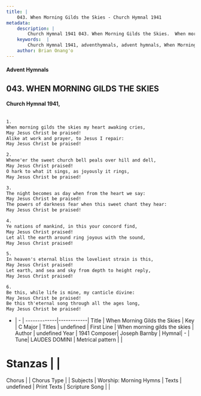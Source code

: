 ```yaml
---
title: |
    043. When Morning Gilds the Skies - Church Hymnal 1941
metadata:
    description: |
        Church Hymnal 1941 043. When Morning Gilds the Skies.  When morning gilds the skies my heart awaking cries, May Jesus Christ be praised! Alike at work and prayer, to Jesus I repair: May Jesus Christ be praised!  
    keywords:  |
        Church Hymnal 1941, adventhymnals, advent hymnals, When Morning Gilds the Skies, When morning gilds the skies. 
    author: Brian Onang'o
---
```


#### Advent Hymnals
## 043. WHEN MORNING GILDS THE SKIES
####  Church Hymnal 1941,

```txt

1.
When morning gilds the skies my heart awaking cries,
May Jesus Christ be praised!
Alike at work and prayer, to Jesus I repair:
May Jesus Christ be praised!

2.
Whene'er the sweet church bell peals over hill and dell,
May Jesus Christ praised!
O hark to what it sings, as joyously it rings,
May Jesus Christ be praised!

3.
The night becomes as day when from the heart we say:
May Jesus Christ be praised!
The powers of darkness fear when this sweet chant they hear:
May Jesus Christ be praised!

4.
Ye nations of mankind, in this your concord find,
May Jesus Christ praised!
Let all the earth around ring joyous with the sound,
May Jesus Christ praised!

5.
In heaven's eternal bliss the loveliest strain is this,
May Jesus Christ praised!
Let earth, and sea and sky from depth to height reply,
May Jesus Christ praised!

6.
Be this, while life is mine, my canticle divine:
May Jesus Christ be praised!
Be this th'eternal song through all the ages long,
May Jesus Christ be praised!


```

- |   -  |
-------------|------------|
Title | When Morning Gilds the Skies |
Key | C Major |
Titles | undefined |
First Line | When morning gilds the skies |
Author | undefined
Year | 1941
Composer| Joseph Barnby |
Hymnal|  - |
Tune| LAUDES DOMINI |
Metrical pattern | |
# Stanzas |  |
Chorus |  |
Chorus Type |  |
Subjects | Worship: Morning Hymns |
Texts | undefined |
Print Texts | 
Scripture Song |  |
    
